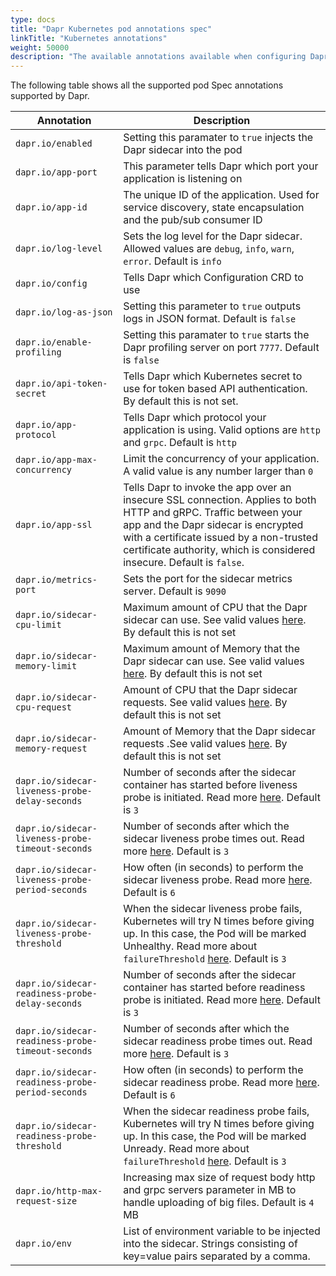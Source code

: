 ```yaml
---
type: docs
title: "Dapr Kubernetes pod annotations spec"
linkTitle: "Kubernetes annotations"
weight: 50000
description: "The available annotations available when configuring Dapr in your Kubernetes environment"
---
```


The following table shows all the supported pod Spec annotations supported by Dapr.

| Annotation                                        | Description |
|---------------------------------------------------|-------------|
| `dapr.io/enabled`                                 | Setting this paramater to `true` injects the Dapr sidecar into the pod
| `dapr.io/app-port`                                | This parameter tells Dapr which port your application is listening on
| `dapr.io/app-id`                                  | The unique ID of the application. Used for service discovery, state encapsulation and the pub/sub consumer ID
| `dapr.io/log-level`                               | Sets the log level for the Dapr sidecar. Allowed values are `debug`, `info`, `warn`, `error`. Default is `info`
| `dapr.io/config`                                  | Tells Dapr which Configuration CRD to use
| `dapr.io/log-as-json`                             | Setting this parameter to `true` outputs logs in JSON format. Default is `false`
| `dapr.io/enable-profiling`                        | Setting this paramater to `true` starts the Dapr profiling server on port `7777`. Default is `false`
| `dapr.io/api-token-secret`                        | Tells Dapr which Kubernetes secret to use for token based API authentication. By default this is not set.
| `dapr.io/app-protocol`                            | Tells Dapr which protocol your application is using. Valid options are `http` and `grpc`. Default is `http`
| `dapr.io/app-max-concurrency`                     | Limit the concurrency of your application. A valid value is any number larger than `0`
| `dapr.io/app-ssl`   | Tells Dapr to invoke the app over an insecure SSL connection. Applies to both HTTP and gRPC. Traffic between your app and the Dapr sidecar is encrypted with a certificate issued by a non-trusted certificate authority, which is considered insecure. Default is `false`.
| `dapr.io/metrics-port`                            | Sets the port for the sidecar metrics server. Default is `9090`
| `dapr.io/sidecar-cpu-limit`                       | Maximum amount of CPU that the Dapr sidecar can use. See valid values [here](https://kubernetes.io/docs/tasks/administer-cluster/manage-resources/quota-memory-cpu-namespace/). By default this is not set
| `dapr.io/sidecar-memory-limit`                    | Maximum amount of Memory that the Dapr sidecar can use. See valid values [here](https://kubernetes.io/docs/tasks/administer-cluster/manage-resources/quota-memory-cpu-namespace/). By default this is not set
| `dapr.io/sidecar-cpu-request`                     | Amount of CPU that the Dapr sidecar requests. See valid values [here](https://kubernetes.io/docs/tasks/administer-cluster/manage-resources/quota-memory-cpu-namespace/). By default this is not set
| `dapr.io/sidecar-memory-request`                  | Amount of Memory that the Dapr sidecar requests .See valid values [here](https://kubernetes.io/docs/tasks/administer-cluster/manage-resources/quota-memory-cpu-namespace/). By default this is not set
| `dapr.io/sidecar-liveness-probe-delay-seconds`    | Number of seconds after the sidecar container has started before liveness probe is initiated. Read more [here](https://kubernetes.io/docs/tasks/configure-pod-container/configure-liveness-readiness-startup-probes/#configure-probes). Default is `3`
| `dapr.io/sidecar-liveness-probe-timeout-seconds`  | Number of seconds after which the sidecar liveness probe times out. Read more [here](https://kubernetes.io/docs/tasks/configure-pod-container/configure-liveness-readiness-startup-probes/#configure-probes). Default is `3`
| `dapr.io/sidecar-liveness-probe-period-seconds`   | How often (in seconds) to perform the sidecar liveness probe. Read more [here](https://kubernetes.io/docs/tasks/configure-pod-container/configure-liveness-readiness-startup-probes/#configure-probes). Default is `6`
| `dapr.io/sidecar-liveness-probe-threshold`        | When the sidecar liveness probe fails, Kubernetes will try N times before giving up. In  this case, the Pod will be marked Unhealthy. Read more about `failureThreshold` [here](https://kubernetes.io/docs/tasks/configure-pod-container/configure-liveness-readiness-startup-probes/#configure-probes). Default is `3`
| `dapr.io/sidecar-readiness-probe-delay-seconds`   | Number of seconds after the sidecar container has started before readiness probe is initiated. Read more [here](https://kubernetes.io/docs/tasks/configure-pod-container/configure-liveness-readiness-startup-probes/#configure-probes). Default is `3`
| `dapr.io/sidecar-readiness-probe-timeout-seconds` | Number of seconds after which the sidecar readiness probe times out. Read more [here](https://kubernetes.io/docs/tasks/configure-pod-container/configure-liveness-readiness-startup-probes/#configure-probes). Default is `3`
| `dapr.io/sidecar-readiness-probe-period-seconds`  | How often (in seconds) to perform the sidecar readiness probe. Read more [here](https://kubernetes.io/docs/tasks/configure-pod-container/configure-liveness-readiness-startup-probes/#configure-probes). Default is `6`
| `dapr.io/sidecar-readiness-probe-threshold`       | When the sidecar readiness probe fails, Kubernetes will try N times before giving up. In  this case, the Pod will be marked Unready. Read more about `failureThreshold` [here](https://kubernetes.io/docs/tasks/configure-pod-container/configure-liveness-readiness-startup-probes/#configure-probes). Default is `3`
| `dapr.io/http-max-request-size`                   | Increasing max size of request body http and grpc servers parameter in MB to handle uploading of big files. Default is `4` MB      
| `dapr.io/env`                                     | List of environment variable to be injected into the sidecar. Strings consisting of key=value pairs separated by a comma.
